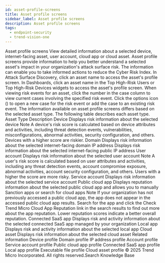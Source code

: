 ```yaml
---
id: asset-profile-screens
title: Asset profile screens
sidebar_label: Asset profile screens
description: Asset profile screens
tags:
  - endpoint-security
  - trend-vision-one
---
```


 Asset profile screens View detailed information about a selected device, internet-facing asset, user account, cloud app or cloud asset. Asset profile screens provide information to help you better understand a selected asset's impact in your organization's attack surface risk. The information can enable you to take informed actions to reduce the Cyber Risk Index. In Attack Surface Discovery, click an asset name to access the asset's profile screen. In Dashboards, click an asset name in the Top High-Risk Users or Top High-Risk Devices widgets to access the asset's profile screen. When viewing risk events for an asset, click the number in the case column to view current cases involving the specified risk event. Click the options icon () to open a new case for the risk event or add the case to an existing risk event. The information available on asset profile screens differs based on the selected asset type. The following table describes each asset type. Asset Type Description Device Displays risk information about the selected device Note A device's risk score is calculated based on device attributes and activities, including threat detection events, vulnerabilities, misconfigurations, abnormal activities, security configuration, and others. Devices with a higher score are riskier. Domain Displays risk information about the selected internet-facing domain IP address Displays risk information about the selected internet-facing public IP address User account Displays risk information about the selected user account Note A user's risk score is calculated based on user attributes and activities, including any threat detection events, account compromise exposure, abnormal activities, account security configuration, and others. Users with a higher the score are more risky. Service account Displays risk information about the selected service account Public cloud app Displays reputation information about the selected public cloud app and allows you to manually Sanction apps or search for cloud apps Note If your organization has not previously accessed a public cloud app, the app does not appear in the accessed public cloud app results. Search for the app and click the Check Trend Micro Cloud App Reputation link in the search results to find out more about the app reputation. Lower reputation scores indicate a better overall reputation. Connected SaaS app Displays risk and activity information about the selected connected SaaS app managed by your organization Local app Displays risk and activity information about the selected local app Cloud asset Displays risk information about the selected cloud asset Related information Device profile Domain profile IP address profile Account profile Service account profile Public cloud app profile Connected SaaS app profile Local app profile Executable file profile Cloud asset profile © 2025 Trend Micro Incorporated. All rights reserved.Search Knowledge Base